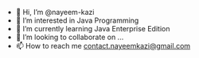 - 👋 Hi, I’m @nayeem-kazi
- 👀 I’m interested in Java Programming
- 🌱 I’m currently learning Java Enterprise Edition
- 💞️ I’m looking to collaborate on ...
- 📫 How to reach me contact.nayeemkazi@gmail.com

<!---
nayeem-kazi/nayeem-kazi is a ✨ special ✨ repository because its `README.md` (this file) appears on your GitHub profile.
You can click the Preview link to take a look at your changes.
--->
